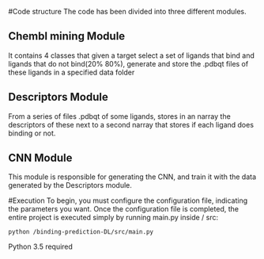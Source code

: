 #Code structure
The code has been divided into three different modules.

## Chembl mining Module
It contains 4 classes that given a target select a set of ligands that bind and ligands that do not bind(20% 80%), generate and store the .pdbqt files of these ligands in a specified data folder

## Descriptors Module
From a series of files .pdbqt of some ligands, stores in an narray the descriptors of these next to a second narray that stores if each ligand does binding or not.

## CNN Module
This module is responsible for generating the CNN, and train it with the data generated by the Descriptors module.


#Execution
To begin, you must configure the configuration file, indicating the parameters you want.
Once the configuration file is completed, the entire project is executed simply by running main.py inside / src:

`python /binding-prediction-DL/src/main.py`

Python 3.5 required